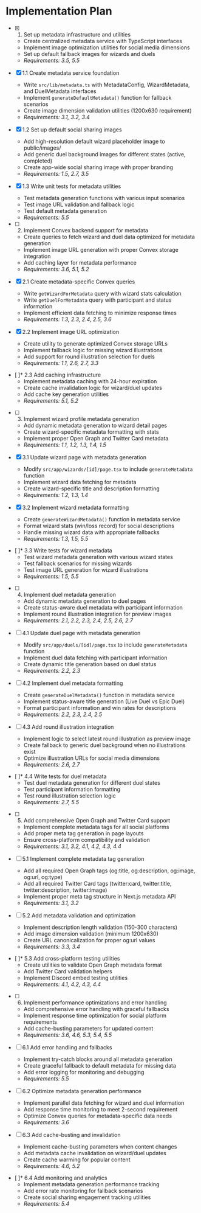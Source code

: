 # Implementation Plan

- [x] 1. Set up metadata infrastructure and utilities
  - Create centralized metadata service with TypeScript interfaces
  - Implement image optimization utilities for social media dimensions
  - Set up default fallback images for wizards and duels
  - _Requirements: 3.5, 5.5_

- [x] 1.1 Create metadata service foundation
  - Write `src/lib/metadata.ts` with MetadataConfig, WizardMetadata, and DuelMetadata interfaces
  - Implement `generateDefaultMetadata()` function for fallback scenarios
  - Create image dimension validation utilities (1200x630 requirement)
  - _Requirements: 3.1, 3.2, 3.4_

- [x] 1.2 Set up default social sharing images
  - Add high-resolution default wizard placeholder image to public/images/
  - Add generic duel background images for different states (active, completed)
  - Create app-wide social sharing image with proper branding
  - _Requirements: 1.5, 2.7, 3.5_

- [x] 1.3 Write unit tests for metadata utilities
  - Test metadata generation functions with various input scenarios
  - Test image URL validation and fallback logic
  - Test default metadata generation
  - _Requirements: 5.5_

- [ ] 2. Implement Convex backend support for metadata
  - Create queries to fetch wizard and duel data optimized for metadata generation
  - Implement image URL generation with proper Convex storage integration
  - Add caching layer for metadata performance
  - _Requirements: 3.6, 5.1, 5.2_

- [x] 2.1 Create metadata-specific Convex queries
  - Write `getWizardForMetadata` query with wizard stats calculation
  - Write `getDuelForMetadata` query with participant and status information
  - Implement efficient data fetching to minimize response times
  - _Requirements: 1.3, 2.3, 2.4, 2.5, 3.6_

- [x] 2.2 Implement image URL optimization
  - Create utility to generate optimized Convex storage URLs
  - Implement fallback logic for missing wizard illustrations
  - Add support for round illustration selection for duels
  - _Requirements: 1.1, 2.6, 2.7, 3.3_

- [ ]\* 2.3 Add caching infrastructure
  - Implement metadata caching with 24-hour expiration
  - Create cache invalidation logic for wizard/duel updates
  - Add cache key generation utilities
  - _Requirements: 5.1, 5.2_

- [ ] 3. Implement wizard profile metadata generation
  - Add dynamic metadata generation to wizard detail pages
  - Create wizard-specific metadata formatting with stats
  - Implement proper Open Graph and Twitter Card metadata
  - _Requirements: 1.1, 1.2, 1.3, 1.4, 1.5_

- [x] 3.1 Update wizard page with metadata generation
  - Modify `src/app/wizards/[id]/page.tsx` to include `generateMetadata` function
  - Implement wizard data fetching for metadata
  - Create wizard-specific title and description formatting
  - _Requirements: 1.2, 1.3, 1.4_

- [x] 3.2 Implement wizard metadata formatting
  - Create `generateWizardMetadata()` function in metadata service
  - Format wizard stats (win/loss record) for social descriptions
  - Handle missing wizard data with appropriate fallbacks
  - _Requirements: 1.3, 1.5, 5.5_

- [ ]\* 3.3 Write tests for wizard metadata
  - Test wizard metadata generation with various wizard states
  - Test fallback scenarios for missing wizards
  - Test image URL generation for wizard illustrations
  - _Requirements: 1.5, 5.5_

- [ ] 4. Implement duel metadata generation
  - Add dynamic metadata generation to duel pages
  - Create status-aware duel metadata with participant information
  - Implement round illustration integration for preview images
  - _Requirements: 2.1, 2.2, 2.3, 2.4, 2.5, 2.6, 2.7_

- [ ] 4.1 Update duel page with metadata generation
  - Modify `src/app/duels/[id]/page.tsx` to include `generateMetadata` function
  - Implement duel data fetching with participant information
  - Create dynamic title generation based on duel status
  - _Requirements: 2.2, 2.3_

- [ ] 4.2 Implement duel metadata formatting
  - Create `generateDuelMetadata()` function in metadata service
  - Implement status-aware title generation (Live Duel vs Epic Duel)
  - Format participant information and win rates for descriptions
  - _Requirements: 2.2, 2.3, 2.4, 2.5_

- [ ] 4.3 Add round illustration integration
  - Implement logic to select latest round illustration as preview image
  - Create fallback to generic duel background when no illustrations exist
  - Optimize illustration URLs for social media dimensions
  - _Requirements: 2.6, 2.7_

- [ ]\* 4.4 Write tests for duel metadata
  - Test duel metadata generation for different duel states
  - Test participant information formatting
  - Test round illustration selection logic
  - _Requirements: 2.7, 5.5_

- [ ] 5. Add comprehensive Open Graph and Twitter Card support
  - Implement complete metadata tags for all social platforms
  - Add proper meta tag generation in page layouts
  - Ensure cross-platform compatibility and validation
  - _Requirements: 3.1, 3.2, 4.1, 4.2, 4.3, 4.4_

- [ ] 5.1 Implement complete metadata tag generation
  - Add all required Open Graph tags (og:title, og:description, og:image, og:url, og:type)
  - Add all required Twitter Card tags (twitter:card, twitter:title, twitter:description, twitter:image)
  - Implement proper meta tag structure in Next.js metadata API
  - _Requirements: 3.1, 3.2_

- [ ] 5.2 Add metadata validation and optimization
  - Implement description length validation (150-300 characters)
  - Add image dimension validation (minimum 1200x630)
  - Create URL canonicalization for proper og:url values
  - _Requirements: 3.3, 3.4_

- [ ]\* 5.3 Add cross-platform testing utilities
  - Create utilities to validate Open Graph metadata format
  - Add Twitter Card validation helpers
  - Implement Discord embed testing utilities
  - _Requirements: 4.1, 4.2, 4.3, 4.4_

- [ ] 6. Implement performance optimizations and error handling
  - Add comprehensive error handling with graceful fallbacks
  - Implement response time optimization for social platform requirements
  - Add cache-busting parameters for updated content
  - _Requirements: 3.6, 4.6, 5.3, 5.4, 5.5_

- [ ] 6.1 Add error handling and fallbacks
  - Implement try-catch blocks around all metadata generation
  - Create graceful fallback to default metadata for missing data
  - Add error logging for monitoring and debugging
  - _Requirements: 5.5_

- [ ] 6.2 Optimize metadata generation performance
  - Implement parallel data fetching for wizard and duel information
  - Add response time monitoring to meet 2-second requirement
  - Optimize Convex queries for metadata-specific data needs
  - _Requirements: 3.6_

- [ ] 6.3 Add cache-busting and invalidation
  - Implement cache-busting parameters when content changes
  - Add metadata cache invalidation on wizard/duel updates
  - Create cache warming for popular content
  - _Requirements: 4.6, 5.2_

- [ ]\* 6.4 Add monitoring and analytics
  - Implement metadata generation performance tracking
  - Add error rate monitoring for fallback scenarios
  - Create social sharing engagement tracking utilities
  - _Requirements: 5.4_
